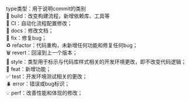 type类型：用于说明commit的类别  
:construction_worker: build：改变构建流程，新增依赖库、工具等  
:green_heart: CI：自动化流程配置修改；  
:memo: docs：修改文档；  
:bug: fix：修复bug；  
:recycle: refactor：代码重构，未新增任何功能和修复任何bug；  
:wastebasket: revert：回滚到上一个版本；  
:art: style：类型用于标示与代码库样式相关的开发环境更改，即不改变代码逻辑；  
:hammer: feat：新增功能；  
:white_check_mark: test：开发环境测试相关的更改；  
:beetle: error：错误或bug标识；  
:bulb: perf：改善性能和体现的修改；  
